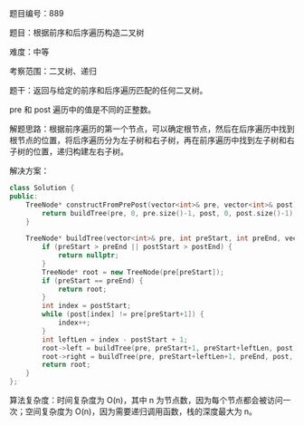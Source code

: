 题目编号：889

题目：根据前序和后序遍历构造二叉树

难度：中等

考察范围：二叉树、递归

题干：返回与给定的前序和后序遍历匹配的任何二叉树。

pre 和 post 遍历中的值是不同的正整数。

解题思路：根据前序遍历的第一个节点，可以确定根节点，然后在后序遍历中找到根节点的位置，将后序遍历分为左子树和右子树，再在前序遍历中找到左子树和右子树的位置，递归构建左右子树。

解决方案：

```cpp
class Solution {
public:
    TreeNode* constructFromPrePost(vector<int>& pre, vector<int>& post) {
        return buildTree(pre, 0, pre.size()-1, post, 0, post.size()-1);
    }
    
    TreeNode* buildTree(vector<int>& pre, int preStart, int preEnd, vector<int>& post, int postStart, int postEnd) {
        if (preStart > preEnd || postStart > postEnd) {
            return nullptr;
        }
        TreeNode* root = new TreeNode(pre[preStart]);
        if (preStart == preEnd) {
            return root;
        }
        int index = postStart;
        while (post[index] != pre[preStart+1]) {
            index++;
        }
        int leftLen = index - postStart + 1;
        root->left = buildTree(pre, preStart+1, preStart+leftLen, post, postStart, index);
        root->right = buildTree(pre, preStart+leftLen+1, preEnd, post, index+1, postEnd-1);
        return root;
    }
};
```

算法复杂度：时间复杂度为 O(n)，其中 n 为节点数，因为每个节点都会被访问一次；空间复杂度为 O(n)，因为需要递归调用函数，栈的深度最大为 n。